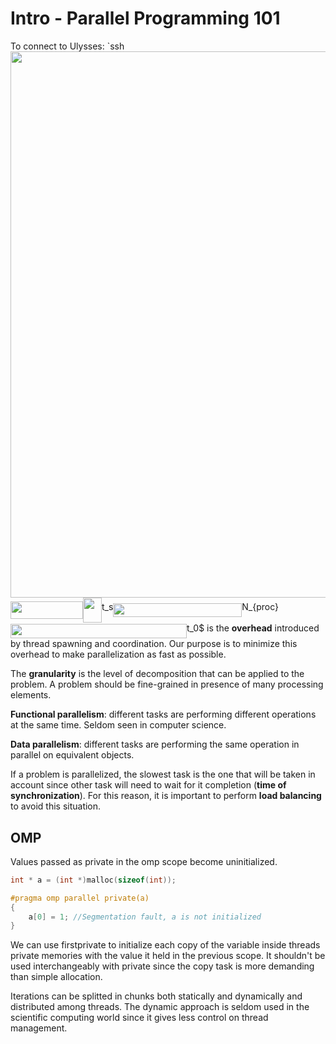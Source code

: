 # Intro - Parallel Programming 101

To connect to Ulysses: `ssh <img src="/Notes/Day1/tex/096c752cfb712cb4c7bd47e07de24187.svg?invert_in_darkmode&sanitize=true" align=middle width=816.5088821999999pt height=874.3379073000001pt/><img src="/Notes/Day1/tex/b7d44c376f0d566f2784da11d1dd0594.svg?invert_in_darkmode&sanitize=true" align=middle width=115.85168759999999pt height=27.634635599999985pt/><img src="/Notes/Day1/tex/d58337d48610f0bf4202bfdfca7f94fe.svg?invert_in_darkmode&sanitize=true" align=middle width=30.182742149999992pt height=39.45205439999997pt/>t_s<img src="/Notes/Day1/tex/2312bddaf76b9c62fe4c5bd0864dc261.svg?invert_in_darkmode&sanitize=true" align=middle width=205.9431957pt height=22.831056599999986pt/>N_{proc}<img src="/Notes/Day1/tex/8f57319d50061a9cec3a9535319d4319.svg?invert_in_darkmode&sanitize=true" align=middle width=282.00289919999994pt height=22.831056599999986pt/>t_0$ is the **overhead** introduced by thread spawning and coordination. Our purpose is to minimize this overhead to make parallelization as fast as possible.

The **granularity** is the level of decomposition that can be applied to the problem. A problem should be fine-grained in presence of many processing elements.

**Functional parallelism**: different tasks are performing different operations at the same time. Seldom seen in computer science.

**Data parallelism**: different tasks are performing the same operation in parallel on equivalent objects.

If a problem is parallelized, the slowest task is the one that will be taken in account since other task will need to wait for it completion (**time of synchronization**). For this reason, it is important to perform **load balancing** to avoid this situation.

## OMP

Values passed as private in the omp scope become uninitialized.

```c
int * a = (int *)malloc(sizeof(int));

#pragma omp parallel private(a)
{
    a[0] = 1; //Segmentation fault, a is not initialized
}
```

We can use firstprivate to initialize each copy of the variable inside threads private memories with the value it held in the previous scope. It shouldn't be used interchangeably with private since the copy task is more demanding than simple allocation.

Iterations can be splitted in chunks both statically and dynamically and distributed among threads. The dynamic approach is seldom used in the scientific computing world since it gives less control on thread management.